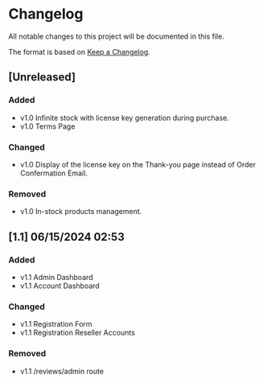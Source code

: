 # Changelog

All notable changes to this project will be documented in this file.

The format is based on [Keep a Changelog](https://keepachangelog.com/en/1.0.0/).

## [Unreleased]

### Added
- v1.0 Infinite stock with license key generation during purchase.
- v1.0 Terms Page

### Changed
- v1.0 Display of the license key on the Thank-you page instead of Order Confermation Email.

### Removed
- v1.0 In-stock products management.

## [1.1] 06/15/2024 02:53

### Added
- v1.1 Admin Dashboard
- v1.1 Account Dashboard

### Changed
- v1.1 Registration Form
- v1.1 Registration Reseller Accounts

### Removed
- v1.1 /reviews/admin route
